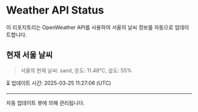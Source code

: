 
# Weather API Status

이 리포지토리는 OpenWeather API를 사용하여 서울의 날씨 정보를 자동으로 업데이트합니다.

## 현재 서울 날씨
> 서울의 현재 날씨: sand, 온도: 11.48°C, 습도: 55%

⏳ 업데이트 시간: 2025-03-25 11:27:06 (UTC)

---
자동 업데이트 봇에 의해 관리됩니다.
